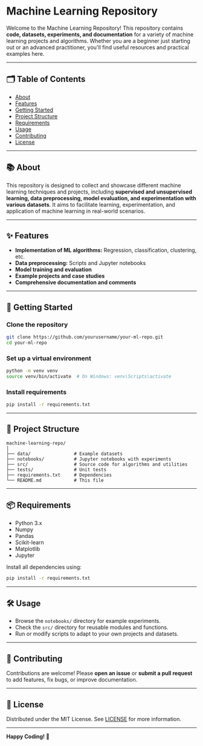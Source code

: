 # Machine Learning Repository

Welcome to the Machine Learning Repository! This repository contains **code, datasets, experiments, and documentation** for a variety of machine learning projects and algorithms. Whether you are a beginner just starting out or an advanced practitioner, you'll find useful resources and practical examples here.

---

## 🗂️ Table of Contents

- [About](#about)
- [Features](#features)
- [Getting Started](#getting-started)
- [Project Structure](#project-structure)
- [Requirements](#requirements)
- [Usage](#usage)
- [Contributing](#contributing)
- [License](#license)

---

## 📚 About

This repository is designed to collect and showcase different machine learning techniques and projects, including **supervised and unsupervised learning, data preprocessing, model evaluation, and experimentation with various datasets**. It aims to facilitate learning, experimentation, and application of machine learning in real-world scenarios.

---

## ✨ Features

- **Implementation of ML algorithms:** Regression, classification, clustering, etc.
- **Data preprocessing:** Scripts and Jupyter notebooks
- **Model training and evaluation**
- **Example projects and case studies**
- **Comprehensive documentation and comments**

---

## 🚀 Getting Started

### Clone the repository

```bash
git clone https://github.com/yourusername/your-ml-repo.git
cd your-ml-repo
```

### Set up a virtual environment

```bash
python -m venv venv
source venv/bin/activate  # On Windows: venv\Scripts\activate
```

### Install requirements

```bash
pip install -r requirements.txt
```

---

## 📁 Project Structure

```
machine-learning-repo/
│
├── data/                # Example datasets
├── notebooks/           # Jupyter notebooks with experiments
├── src/                 # Source code for algorithms and utilities
├── tests/               # Unit tests
├── requirements.txt     # Dependencies
└── README.md            # This file
```

---

## 📦 Requirements

- Python 3.x
- Numpy
- Pandas
- Scikit-learn
- Matplotlib
- Jupyter

Install all dependencies using:

```bash
pip install -r requirements.txt
```

---

## 🛠️ Usage

- Browse the `notebooks/` directory for example experiments.
- Check the `src/` directory for reusable modules and functions.
- Run or modify scripts to adapt to your own projects and datasets.

---

## 🤝 Contributing

Contributions are welcome! Please **open an issue** or **submit a pull request** to add features, fix bugs, or improve documentation.

---

## 📄 License

Distributed under the MIT License. See [LICENSE](LICENSE) for more information.

---

**Happy Coding! 🚀**
